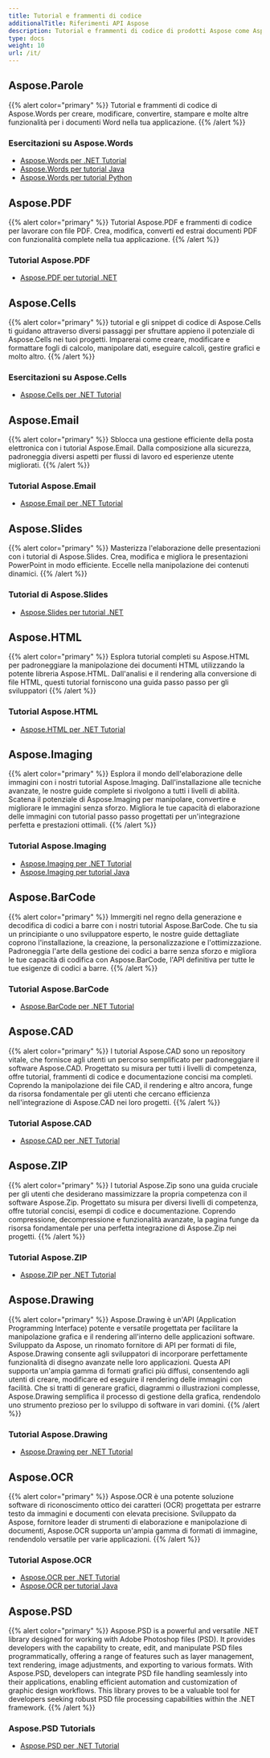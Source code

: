 ```yaml
---
title: Tutorial e frammenti di codice
additionalTitle: Riferimenti API Aspose
description: Tutorial e frammenti di codice di prodotti Aspose come Aspose.Words, Aspose.Cells, Aspose.PDF e altri prodotti. Include tutorial di base e avanzati sull'utilizzo dei prodotti Aspose.
type: docs
weight: 10
url: /it/
---
```


## Aspose.Parole
{{% alert color="primary" %}}
Tutorial e frammenti di codice di Aspose.Words per creare, modificare, convertire, stampare e molte altre funzionalità per i documenti Word nella tua applicazione. 
{{% /alert %}}

### Esercitazioni su Aspose.Words
- [Aspose.Words per .NET Tutorial](../words/it/net/)
- [Aspose.Words per tutorial Java](../words/it/java/)
- [Aspose.Words per tutorial Python](../words/it/python-net/)

## Aspose.PDF
{{% alert color="primary" %}}
Tutorial Aspose.PDF e frammenti di codice per lavorare con file PDF. Crea, modifica, converti ed estrai documenti PDF con funzionalità complete nella tua applicazione.
{{% /alert %}}

### Tutorial Aspose.PDF
- [Aspose.PDF per tutorial .NET](../pdf/it/net/)

## Aspose.Cells
{{% alert color="primary" %}}
tutorial e gli snippet di codice di Aspose.Cells ti guidano attraverso diversi passaggi per sfruttare appieno il potenziale di Aspose.Cells nei tuoi progetti. Imparerai come creare, modificare e formattare fogli di calcolo, manipolare dati, eseguire calcoli, gestire grafici e molto altro.
{{% /alert %}}

### Esercitazioni su Aspose.Cells
- [Aspose.Cells per .NET Tutorial](../cells/it/net/)

## Aspose.Email
{{% alert color="primary" %}}
Sblocca una gestione efficiente della posta elettronica con i tutorial Aspose.Email. Dalla composizione alla sicurezza, padroneggia diversi aspetti per flussi di lavoro ed esperienze utente migliorati.
{{% /alert %}}

### Tutorial Aspose.Email
- [Aspose.Email per .NET Tutorial](../email/it/net/)

## Aspose.Slides
{{% alert color="primary" %}}
Masterizza l'elaborazione delle presentazioni con i tutorial di Aspose.Slides. Crea, modifica e migliora le presentazioni PowerPoint in modo efficiente. Eccelle nella manipolazione dei contenuti dinamici.
{{% /alert %}}

### Tutorial di Aspose.Slides
- [Aspose.Slides per tutorial .NET](../slides/it/net/)

## Aspose.HTML
{{% alert color="primary" %}}
Esplora tutorial completi su Aspose.HTML per padroneggiare la manipolazione dei documenti HTML utilizzando la potente libreria Aspose.HTML. Dall'analisi e il rendering alla conversione di file HTML, questi tutorial forniscono una guida passo passo per gli sviluppatori
{{% /alert %}}

### Tutorial Aspose.HTML
- [Aspose.HTML per .NET Tutorial](../html/it/net/)

## Aspose.Imaging
{{% alert color="primary" %}}
Esplora il mondo dell'elaborazione delle immagini con i nostri tutorial Aspose.Imaging. Dall'installazione alle tecniche avanzate, le nostre guide complete si rivolgono a tutti i livelli di abilità. Scatena il potenziale di Aspose.Imaging per manipolare, convertire e migliorare le immagini senza sforzo. Migliora le tue capacità di elaborazione delle immagini con tutorial passo passo progettati per un'integrazione perfetta e prestazioni ottimali.
{{% /alert %}}

### Tutorial Aspose.Imaging
- [Aspose.Imaging per .NET Tutorial](../imaging/it/net/)
- [Aspose.Imaging per tutorial Java](../imaging/it/java/)


## Aspose.BarCode
{{% alert color="primary" %}}
Immergiti nel regno della generazione e decodifica di codici a barre con i nostri tutorial Aspose.BarCode. Che tu sia un principiante o uno sviluppatore esperto, le nostre guide dettagliate coprono l'installazione, la creazione, la personalizzazione e l'ottimizzazione. Padroneggia l'arte della gestione dei codici a barre senza sforzo e migliora le tue capacità di codifica con Aspose.BarCode, l'API definitiva per tutte le tue esigenze di codici a barre.
{{% /alert %}}

### Tutorial Aspose.BarCode
- [Aspose.BarCode per .NET Tutorial](../barcode/it/net/)


## Aspose.CAD
{{% alert color="primary" %}}
I tutorial Aspose.CAD sono un repository vitale, che fornisce agli utenti un percorso semplificato per padroneggiare il software Aspose.CAD. Progettato su misura per tutti i livelli di competenza, offre tutorial, frammenti di codice e documentazione concisi ma completi. Coprendo la manipolazione dei file CAD, il rendering e altro ancora, funge da risorsa fondamentale per gli utenti che cercano efficienza nell'integrazione di Aspose.CAD nei loro progetti.
{{% /alert %}}

### Tutorial Aspose.CAD
- [Aspose.CAD per .NET Tutorial](../cad/it/net/)

## Aspose.ZIP
{{% alert color="primary" %}}
I tutorial Aspose.Zip sono una guida cruciale per gli utenti che desiderano massimizzare la propria competenza con il software Aspose.Zip. Progettato su misura per diversi livelli di competenza, offre tutorial concisi, esempi di codice e documentazione. Coprendo compressione, decompressione e funzionalità avanzate, la pagina funge da risorsa fondamentale per una perfetta integrazione di Aspose.Zip nei progetti.
{{% /alert %}}

### Tutorial Aspose.ZIP
- [Aspose.ZIP per .NET Tutorial](../zip/it/net/)


## Aspose.Drawing
{{% alert color="primary" %}}
Aspose.Drawing è un'API (Application Programming Interface) potente e versatile progettata per facilitare la manipolazione grafica e il rendering all'interno delle applicazioni software. Sviluppato da Aspose, un rinomato fornitore di API per formati di file, Aspose.Drawing consente agli sviluppatori di incorporare perfettamente funzionalità di disegno avanzate nelle loro applicazioni. Questa API supporta un'ampia gamma di formati grafici più diffusi, consentendo agli utenti di creare, modificare ed eseguire il rendering delle immagini con facilità. Che si tratti di generare grafici, diagrammi o illustrazioni complesse, Aspose.Drawing semplifica il processo di gestione della grafica, rendendolo uno strumento prezioso per lo sviluppo di software in vari domini.
{{% /alert %}}

### Tutorial Aspose.Drawing
- [Aspose.Drawing per .NET Tutorial](../drawing/it/net/)

## Aspose.OCR
{{% alert color="primary" %}}
Aspose.OCR è una potente soluzione software di riconoscimento ottico dei caratteri (OCR) progettata per estrarre testo da immagini e documenti con elevata precisione. Sviluppato da Aspose, fornitore leader di strumenti di elaborazione e manipolazione di documenti, Aspose.OCR supporta un'ampia gamma di formati di immagine, rendendolo versatile per varie applicazioni.
{{% /alert %}}

### Tutorial Aspose.OCR
- [Aspose.OCR per .NET Tutorial](../ocr/it/net/)
- [Aspose.OCR per tutorial Java](../ocr/it/java/)

## Aspose.PSD
{{% alert color="primary" %}}
Aspose.PSD is a powerful and versatile .NET library designed for working with Adobe Photoshop files (PSD). It provides developers with the capability to create, edit, and manipulate PSD files programmatically, offering a range of features such as layer management, text rendering, image adjustments, and exporting to various formats. With Aspose.PSD, developers can integrate PSD file handling seamlessly into their applications, enabling efficient automation and customization of graphic design workflows. This library proves to be a valuable tool for developers seeking robust PSD file processing capabilities within the .NET framework.
{{% /alert %}}

### Aspose.PSD Tutorials
- [Aspose.PSD per .NET Tutorial](../psd/it/net/)